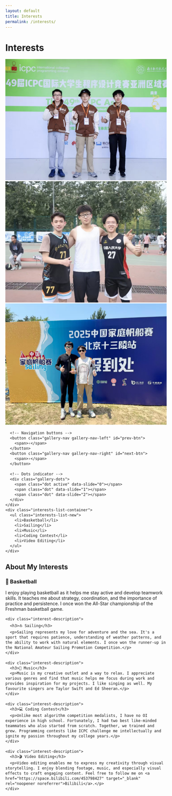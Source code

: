 ```yaml
---
layout: default
title: Interests
permalink: /interests/
---
```


<div class="page">
  <h1 class="page-title">Interests</h1>

  <div class="interests-container">
    <div class="interests-gallery">
      <img src="/assets/img/interests/coding.jpg" alt="Coding Contest" class="gallery-image active">
      <img src="/assets/img/interests/basketball.jpg" alt="Basketball" class="gallery-image">
      <img src="/assets/img/interests/sailing.jpg" alt="Sailing" class="gallery-image">

      <!-- Navigation buttons -->
      <button class="gallery-nav gallery-nav-left" id="prev-btn">
        <span>‹</span>
      </button>
      <button class="gallery-nav gallery-nav-right" id="next-btn">
        <span>›</span>
      </button>
      
      <!-- Dots indicator -->
      <div class="gallery-dots">
        <span class="dot active" data-slide="0"></span>
        <span class="dot" data-slide="1"></span>
        <span class="dot" data-slide="2"></span>
      </div>
    </div>
    <div class="interests-list-container">
      <ul class="interests-list-new">
        <li>Basketball</li>
        <li>Sailing</li>
        <li>Music</li>
        <li>Coding Contest</li>
        <li>Video Editing</li>
      </ul>
    </div>
  </div>

  <!-- Detailed Descriptions -->
  <div class="interests-descriptions">
    <h2>About My Interests</h2>
    <div class="interest-description">
      <h3>🏀 Basketball</h3>
      <p>I enjoy playing basketball as it helps me stay active and develop teamwork skills. It teaches me about strategy, coordination, and the importance of practice and persistence. I once won the All-Star championship of the Freshman basketball game.</p>
    </div>


    <div class="interest-description">
      <h3>⛵ Sailing</h3>
      <p>Sailing represents my love for adventure and the sea. It's a sport that requires patience, understanding of weather patterns, and the ability to work with natural elements. I once won the runner-up in the National Amateur Sailing Promotion Competition.</p>
    </div>
    
    <div class="interest-description">
      <h3>🎵 Music</h3>
      <p>Music is my creative outlet and a way to relax. I appreciate various genres and find that music helps me focus during work and provides inspiration for my projects. I like singing as well. My favourite singers are Taylor Swift and Ed Sheeran.</p>
    </div>
    
    <div class="interest-description">
      <h3>💻 Coding Contest</h3>
      <p>Unlike most algorithm competition medalists, I have no OI experience in high school. Fortunately, I had two best like-minded teammates who also started from scratch. Together, we trained and grew. Programming contests like ICPC challenge me intellectually and ignite my passion throughout my college years.</p>
    </div>
    
    <div class="interest-description">
      <h3>🎬 Video Editing</h3>
      <p>Video editing enables me to express my creativity through visual storytelling. I enjoy blending footage, music, and especially visual effects to craft engaging content. Feel free to follow me on <a href="https://space.bilibili.com/453798427" target="_blank" rel="noopener noreferrer">Bilibili</a>.</p>
    </div>
  </div>
</div> 